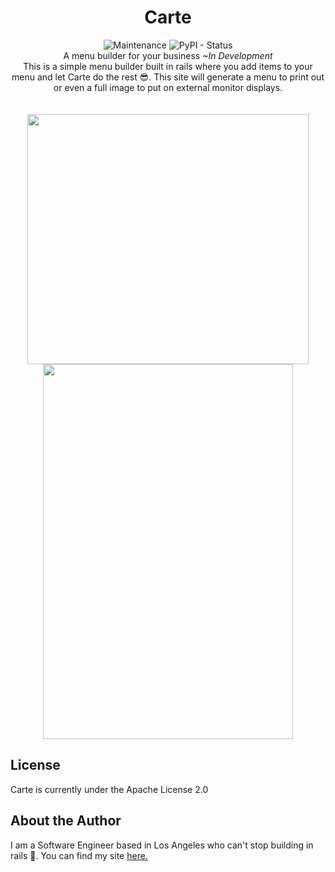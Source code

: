 <h1 align="center">Carte</h1> 
<p align="center">
  <img alt="Maintenance" src="https://img.shields.io/maintenance/yes/2019.svg?style=flat-square">
  <img alt="PyPI - Status" src="https://img.shields.io/pypi/status/Rails.svg?style=flat-square"><br>
A menu builder for your business <i>~In Development</i>
<br>
 This is a simple menu builder built in rails where you add items to your menu and let Carte do the rest 😎. This site will generate a menu to print out or even a full image to put on external monitor displays.
<br><br><br>
<a href="http://tinypic.com?ref=2rnhniw" target="_blank"><img src="http://i64.tinypic.com/2rnhniw.jpg" border="0" height="400" width="450"></a>
<a href="http://tinypic.com?ref=34ermex" target="_blank"><img src="http://i63.tinypic.com/34ermex.jpg" height="600" width="400" border="0"></a>

## License 
Carte is currently under the Apache License 2.0 

## About the Author

I am a Software Engineer based in Los Angeles who can't stop building in rails 💎. You can find my site <a href="https://johncorderox.com">here.</a>
